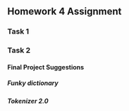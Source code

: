 ## Homework 4 Assignment

### Task 1

### Task 2

#### Final Project Suggestions

##### Funky dictionary

##### Tokenizer 2.0
